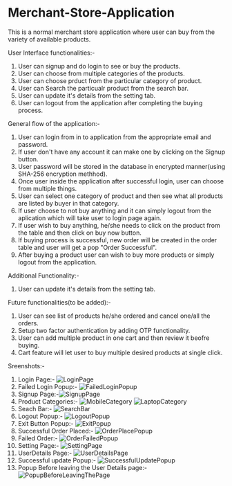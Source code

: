 # Merchant-Store-Application
This is a normal merchant store application where user can buy from the variety of available products.

User Interface functionalities:-
1. User can signup and do login to see or buy the products.
2. User can choose from multiple categories of the products.
3. User can choose prduct from the particular category of product.
4. User can Search the particualr product from the search bar.
5. User can update it's details from the setting tab.
6. User can logout from the application after completing the buying process.

General flow of the application:-
1. User can login from in to application from the appropriate email and password.
2. If user don't have any account it can make one by clicking on the Signup button.
3. User password will be stored in the database in encrypted manner(using SHA-256 encryption methhod).
4. Once user inside the application after successful login, user can choose from multiple things.
5. User can select one category of product and then see what all products are listed by buyer in that category.
6. If user choose to not buy anything and it can simply logout from the aplication which will take user to login page again.
7. If user wish to buy anything, he/she needs to click on the product from the table and then click on buy now button. 
8. If buying process is successful, new order will be created in the order table and user will get a pop "Order Successful".
9. After buying a product user can wish to buy more products or simply logout from the application.

Additional Functionality:-
1. User can update it's details from the setting tab.

Future functionalities(to be added):-
1. User can see list of products he/she ordered and cancel one/all the orders.
2. Setup two factor authentication by adding OTP functionality.
3. User can add multiple product in one cart and then review it beofre buying.
4. Cart feature will let user to buy multiple desired products at single click.

Sreenshots:- 

1. Login Page:- ![LoginPage](https://user-images.githubusercontent.com/104511724/215263352-d9b5973b-b242-4a43-b0c8-ed4c66ac8c4f.png)
2. Failed Login Popup:- ![FailedLoginPopup](https://user-images.githubusercontent.com/104511724/215264003-16b7cc1b-523c-47e5-ad7b-03b3781ffd9f.png)
3. Signup Page:-![SignupPage](https://user-images.githubusercontent.com/104511724/215264252-4697d937-2666-491b-94b6-c8a39841e38e.png)
4. Product Categories:- ![MobileCategory](https://user-images.githubusercontent.com/104511724/215264202-8d7c0df8-5809-4783-b5a1-6bcfb915141f.png)
![LaptopCategory](https://user-images.githubusercontent.com/104511724/215264214-179eca72-7320-41c8-bb54-96c0ad527103.png)
5. Seach Bar:- ![SearchBar](https://user-images.githubusercontent.com/104511724/215264066-7de58a06-24f4-4c17-8eea-6c31bafc243b.png)
6. Logout Popup:- ![LogoutPopup](https://user-images.githubusercontent.com/104511724/215264080-47fa96b7-4723-40db-aa6c-737e1d28abac.png)
7. Exit Button Popup:- ![ExitPopup](https://user-images.githubusercontent.com/104511724/215264106-c6293377-0576-4042-b338-e6543353c3ba.png)
8. Successful Order Placed:- ![OrderPlacePopup](https://user-images.githubusercontent.com/104511724/215264146-e08f615c-42cb-437e-8fed-705381349e63.png)
9. Failed Order:- ![OrderFailedPopup](https://user-images.githubusercontent.com/104511724/215264162-fe1ea3f5-6175-413b-9e75-e7b8eb5825c8.png)
10. Setting Page:- ![SettingPage](https://user-images.githubusercontent.com/104511724/215282209-43aefa8e-ec11-46c2-a62f-3c4ef585014b.png)
11. UserDetails Page:- ![UserDetailsPage](https://user-images.githubusercontent.com/104511724/215282230-b7444fca-f3f8-4eb4-8343-4cae724e8576.png)
12. Successful update Popup:- ![SuccessfulUpdatePopup](https://user-images.githubusercontent.com/104511724/215282263-372946eb-3a92-461b-b5c4-98e2c9bfff80.png)
13. Popup Before leaving the User Details page:- ![PopupBeforeLeavingThePage](https://user-images.githubusercontent.com/104511724/215282288-2a0f82f8-ba2a-4205-8b93-da70d9261f08.png)
